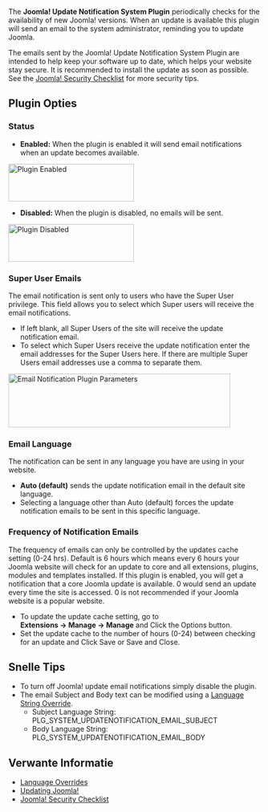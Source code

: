 <!-- Filename: J3.x:Plugin_Joomla_Update_Notification / Display title: Plugin Joomla Update Notification -->

The **Joomla! Update Notification System Plugin** periodically checks
for the availability of new Joomla! versions. When an update is
available this plugin will send an email to the system administrator,
reminding you to update Joomla.

The emails sent by the Joomla! Update Notification System Plugin are
intended to help keep your software up to date, which helps your website
stay secure. It is recommended to install the update as soon as
possible. See the [Joomla! Security
Checklist](https://docs.joomla.org/Security_Checklist/Joomla!_Setup "Security Checklist/Joomla! Setup")
for more security tips.

## Plugin Opties

### Status

- **Enabled:** When the plugin is enabled it will send email
  notifications when an update becomes available.

<img src="https://docs.joomla.org/images/6/62/Plugin-status-enabled.png"
class="thumbborder" decoding="async" data-file-width="250"
data-file-height="75" width="250" height="75" alt="Plugin Enabled" />

- **Disabled:** When the plugin is disabled, no emails will be sent.

<img
src="https://docs.joomla.org/images/2/28/Plugin-status-disabled.png"
class="thumbborder" decoding="async" data-file-width="250"
data-file-height="75" width="250" height="75" alt="Plugin Disabled" />

### Super User Emails

The email notification is sent only to users who have the Super User
privilege. This field allows you to select which Super users will
receive the email notifications.

- If left blank, all Super Users of the site will receive the update
  notification email.
- To select which Super Users receive the update notification enter the
  email addresses for the Super Users here. If there are multiple Super
  Users email addresses use a comma to separate them.

<img
src="https://docs.joomla.org/images/3/3d/Email-notification-plugin-params.png"
class="thumbborder" decoding="async" data-file-width="442"
data-file-height="107" width="442" height="107"
alt="Email Notification Plugin Parameters" />

### Email Language

The notification can be sent in any language you have are using in your
website.

- **Auto (default)** sends the update notification email in the default
  site language.
- Selecting a language other than Auto (default) forces the update
  notification emails to be sent in this specific language.

### Frequency of Notification Emails

The frequency of emails can only be controlled by the updates cache
setting (0-24 hrs). Default is 6 hours which means every 6 hours your
Joomla website will check for an update to core and all extensions,
plugins, modules and templates installed. If this plugin is enabled, you
will get a notification that a core Joomla update is available. 0 would
send an update every time the site is accessed. 0 is not recommended if
your Joomla website is a popular website.

- To update the update cache setting, go to
  **Extensions **→** Manage **→** Manage** and Click the Options button.
- Set the update cache to the number of hours (0-24) between checking
  for an update and Click Save or Save and Close.

## Snelle Tips

- To turn off Joomla! update email notifications simply disable the
  plugin.
- The email Subject and Body text can be modified using a [Language
  String
  Override](https://docs.joomla.org/J3.x:Language_Overrides_in_Joomla "Special:MyLanguage/J3.x:Language Overrides in Joomla").
  - Subject Language String: PLG_SYSTEM_UPDATENOTIFICATION_EMAIL_SUBJECT
  - Body Language String: PLG_SYSTEM_UPDATENOTIFICATION_EMAIL_BODY

## Verwante Informatie

- [Language
  Overrides](https://docs.joomla.org/J3.x:Language_Overrides_in_Joomla "Special:MyLanguage/J3.x:Language Overrides in Joomla")
- [Updating
  Joomla!](https://docs.joomla.org/J3.x:Updating_Joomla_(Update_Method) "Special:MyLanguage/J3.x:Updating Joomla (Update Method)")
- [Joomla! Security
  Checklist](https://docs.joomla.org/Security_Checklist/Joomla!_Setup "Special:MyLanguage/Security Checklist/Joomla! Setup")
